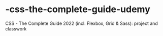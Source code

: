 # -css-the-complete-guide-udemy
  CSS - The Complete Guide 2022 (incl. Flexbox, Grid &amp; Sass): project and classwork
